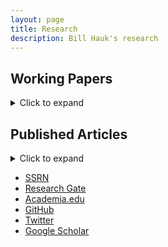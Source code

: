 ```yaml
---
layout: page
title: Research
description: Bill Hauk's research
---
```


## Working Papers
<details>
<summary>Click to expand</summary>

#### Raising the Cost of Doing Business in Lower Income Countries: Trade Agreements with Stringent Multilateral Environmental Regulations
##### with Bentley Coffey and Patrick McLaughlin
We explore how multilateral environmental regulations may adversely affect trade flows between countries with different incomes.   Using the gravity equation, we examine the effect on bilateral trade flows of increases in environmental regulation stringency ratings, taken from survey data covering a panel of 56 countries.  We test for significant differences in the effects of the stringency of environmental regulations on exports across countries’ income levels and EU membership. We show that an increase in environmental regulation stringency leads to a dramatic decrease in exports from poorer EU-members; conversely, a similar change in environmental regulation does not appear to significantly affect the exports of richer EU-members.  The results are consistent with our theoretical model of the costs of multilateral environmental regulations, which are disproportionately borne by poorer countries due to both the uneven competitiveness effect and the uneven burden of compliance.

[click here for the most recent version of the paper]({{ BASE_PATH}}/pages/working_papers/eutradenenviregs.pdf)


#### Heinrich Pesch and the Anglo-German Divide in Economics
The Rev. Heinrich Pesch, S.J. was a German economist and social philosopher who was an active scholar from the 1890s to 1920s.  His work had a significant impact on a generation of German Catholic social thinkers and particularly the papal encyclical <i>Quadragesimo Anno</i>.  His method of social analysis, which he called Solidarism, was informed by Catholic Social Thought, but based on natural law principles that he argued were accessible to all people of good will.  This article argues that, although his school of thought did not survive the Nazi and World War II years, many of his ideas had a lingering effect on Economic thought for the German center-right.  This influence may be contrasted with the center-right in the English-speaking world, where there was a strong divorce between Christian social thinking and Economics.  Consequently, a gap emerged between Economic policy in Germany and Britain, which contributed to some of the divides leading to Brexit.

[click here for the most recent version of the paper]({{ BASE_PATH}}/pages/working_papers/pesch.pdf)
</details>


## Published Articles
<details>
<summary>Click to expand</summary>

#### The Impact of Chinese Imports on Indian Wage Inequality
##### with Kaveri Deb
##### Published in [<i>Indian Journal of Labour Economics</i> 2020](https://link.springer.com/article/10.1007/s41027-020-00218-5)
The paper seeks to address the growing inequality in wages between skilled and unskilled workers and between male and female workers in India due to a growing import surge from China. The study on wage movements of skilled versus unskilled workers helps us to understand how imports from India’s largest trade partner have contributed to relative factor returns in the country’s most abundant factor of production. The consideration of wage divergence between male and female workers helps us in determining how significant China’s trade is in addressing gender inequality in India’s labour market. Our analysis reveals that the import surge from China has minor effects on the growing wage difference between skilled and unskilled workers. However, the effect of the Chinese import surge on wage divergence between male and female workers is significant. The existing literature on the effects of international trade on India labour market is largely silent on the considered aspects.


#### Early Intervention in College Classes and Improved Student Outcomes
##### with John Gordanier and Chandini Sankaran
##### Published in [<i>Economics of Education Review</i> 2019](https://www.sciencedirect.com/science/article/abs/pii/S0272775718305272)
This research investigates the effectiveness of an early academic intervention in Principles of Economics courses at a large public university. After the end of the fourth week of classes, students who fell below a 70% threshold on a performance measure, or had an attendance rate below 75%, were referred to the university's Student Success Center for additional academic support. A referral consisted of students being informed of their status and being given optional assistance in course specific skills through tutoring, as well as training in general skills like time management and study skills. Using a regression discontinuity framework at the referral threshold, we find that the performance intervention improved student scores on common questions on the final exam by 6.5 to 7.5 percentage points for students at or near the performance threshold. The gains are particularly large for students who entered college with below average math placement scores. These results indicate that low-cost light-touch interventions may significantly affect student academic performance.


#### Endogeneity Bias and Growth Regressions
##### Published in [<i>Journal of Macroeconomics</i> 2017](https://www.sciencedirect.com/science/article/pii/S0164070416300854)
The problem of regressor endogeneity stemming from reverse casuality is one that has plagued economists working in the field of empirical economic growth for some time. This paper attempts to address the relevant magnitude of this issue in the context of growth regressions based on the Solow growth model. The paper develops a method of running Monte Carlo simulations that allows us to generate simulated data that match the moments of observed real-world data typically used in such regressions while simultaneously allowing us to impose arbitrarily high correlations between the steady-state determinants of the Solow model and the unobserved residual term of the data-generating process. After running simulations that represent a wide sample of the mathematically-possible correlations, we conclude that a between estimator or a random effects estimator will deliver a lower average absolute bias across all coefficients than alternative estimators in almost all of our simulations. Conversely, estimators that use within-country variation will generate lower biases when looking solely at rates of convergence. Furthermore, we conclude that these results are robust when restricting our sample of simulations to several subsets of the assumed parameters and to changing our assumptions about country fixed-effects terms.


#### RCA Indices, Multinational Production, and the Ricardian Trade Model
##### with Kaveri Deb
##### Published in [<i>International Economics and Economic Policy</i> 2017](https://link.springer.com/article/10.1007/s10368-015-0317-z)
The practice of using Revealed Comparative Advantage (RCA) Indices to determine the flow of goods trade among countries is well established. But an important issue that demands attention is whether the RCA indices reflect the essentials of comparative advantage theory. Deb and Basu (2011) examined the consistency of alternative RCA indices with the Heckscher-Ohlin theory of comparative advantage, leaving scope for re-examination of the indices in the context of the Ricardian comparative advantage theory, which insists on relative factor productivity differences among countries contrary to Heckscher-Ohlin’s relative factor endowment differences. The other issue which has been overlooked in much of the existing literature is the importance of value-added trade. With the growing importance of global production chains, RCA indices based on gross export values may not portray an accurate picture of the underlying comparative advantage of countries. In this context, adjusting the RCA indices to incorporate domestic value-added in exports seems to be quite relevant. This paper explores the consistency of RCA indices based on domestic value-added in exports with the Ricardian theory of comparative advantage using a panel data approach. A brief review on the structures of alternative RCA indices is also provided. The Log-of-Balassa index is found to be the best performer in this empirical examination, although the deficiencies of the index for cross-country or cross-commodity comparison must be acknowledged. The index of Yu et al. (2009) does possess the latter feature but in our study its performance is quite poor and hence its consistency with the Ricardian theory of comparative advantage is questionable.


#### Electoral Regime and Trade Policy
##### with John Hatfield
##### Published in [<i>Journal of Comparative Economics</i> 2014](https://www.sciencedirect.com/science/article/pii/S0147596714000286)
We study how trade protection varies with the electoral rules for legislative representation. In particular, we investigate different hypotheses about why trade policy differs between countries with legislatures elected by a plurality election rule in single member constituencies and legislatures elected by a proportional, or party-list, rule. Our results, which are in line with the existing literature, show that countries with list-PR systems tend to have lower trade barriers than countries with majoritarian systems. We expand on this literature by looking at the mechanisms through which this correlation can be explained. Our findings indicate that, contrary to existing theory, neither constituency size nor party strength are important when explaining this correlation. Country size does matter, but does not explain the whole of the correlation.


#### The Return of Convergence in the U.S. States
##### with Janice Boucher Breuer and John McDermott
##### Published in [<i>Applied Economics Letters</i> 2014](https://www.tandfonline.com/doi/full/10.1080/13504851.2013.826905)
We analyze convergence of per capita income across the US states for the period 1929–2011. We find that absolute convergence was in evidence early, but it broke down around 1978. It appears to have returned in 1990, although more weakly than before. We use two standard metrics to evaluate convergence: (1) σ-convergence, a reduction in the SD of state per capita income and (2) β-convergence, the fact that poor states grow faster than rich states.


#### Trade Restriction Indices and U.S. Trade Policy
##### Published in [<i>Applied Economics Letters</i> 2012](https://www.tandfonline.com/doi/full/10.1080/13504851.2011.605347)
The proper way to measure differences in trade protection across countries and economic sectors has been a vexing problem for economists studying international trade. Based on research by Anderson and Neary (2005) and Kee et al. (2009), this article proposes the use of Trade Restriction Indices (TRIs) when studying US trade policy. TRIs can potentially solve several problems related to measuring the restrictiveness of trade policy. To this end, this article creates a data set of TRIs for US imports by sector at several different levels of aggregation using the Harmonized Tariff Schedule (HS), the North American Industry Classification System (NAICS) and the Standard International Trade Classification industry coding systems.


#### U.S. Import and Export Elasticities:  A Panel Data Approach
##### Published in [<i>Empirical Economics</i> 2012](https://link.springer.com/article/10.1007/s00181-011-0456-1)
This article describes the creation of a new dataset on sectoral-level import and export elasticities in the U.S. between the years 1978 and 2001. It proposes the use of panel data techniques as a means of generating import price indexes, and then using them to measure trade elasticities while instrumenting for the endogeneous variables. In particular, it provides a dataset listing trade elasticities for a broad range of sectors at the North American Industry Classification System 4-digit, and 6-digit and the Harmonized Tariff System 6-digit, and 10-digit levels of industry aggregation. These results are compared to previous estimates in the literature. The resulting estimates can be used in a wide-range of applications in empirical studies of international trade policy, particularly in analyzing the welfare effects of international trade.


#### Protection with Many Sellers:  An Application to Legislatures with Malapportionment
##### Published in [<i>Economics and Politics</i> 2011](https://onlinelibrary.wiley.com/doi/full/10.1111/j.1468-0343.2011.00387.x)
What effect, if any, does legislative malapportionment have on international trade protection? This paper argues that in malapportioned legislatures, such as the U.S. Senate, industries become over‐represented in a legislature if they are disproportionately located in small constituencies. As a result, industries that are disproportionately located in smaller constituencies are likely to receive greater protection from international trade. To argue this point theoretically, this paper develops a new model, combining legislative bargaining and a model of lobbying to study trade protection while allowing for a legislature with multiple legislators and differently sized constituencies. We then test the predictions of this new model using tariff votes from the U.S. Senate in the late nineteenth and early twentieth centuries and a panel of tariffs and non‐tariff barriers to trade in the U.S. in the 1990s. Considerable support is found for the model's predictions. Industries concentrated in states where the population is low receive greater protection from imports.


#### A Monte Carlo Study of Growth Regressions
##### with Romain Wacziarg
##### Published in [<i>Journal of Economic Growth</i> 2009](https://link.springer.com/article/10.1007/s10887-009-9040-3)
Using Monte Carlo simulations, this paper evaluates the bias properties of estimators commonly used to estimate growth regressions derived from the Solow model. We explicitly allow for measurement error, country-specific fixed effects and regressor endogeneity. An OLS estimator applied to a single cross-section of variables averaged over time (the between estimator) performs best in terms of the extent of bias on each of the estimated coefficients. Fixed-effects and the Arellano–Bond GMM estimator overstate the speed of convergence under a wide variety of assumptions, while the between estimator understates it. Finally, fixed effects and Arellano–Bond bias towards zero the slope estimates on the human and physical capital accumulation variables, while the between estimator and the Blundell–Bond system GMM estimator bias these coefficients upwards.


#### Small States, Big Pork
##### with Romain Wacziarg
##### Published in [<i>Quarterly Journal of Political Science</i> 2007](https://www.nowpublishers.com/article/Details/QJPS-5048)
Using data on authorizations from the 2005 Highway Bill, we show that the legislative allocation of pork barrel spending by US state (measured by the value of transportation earmarks per capita) greatly favors smaller states. We exploit the difference between two versions of the bill: the version that was passed by the House and the compromise version passed in conference committee. Our empirical results provide strong evidence in favor of theories of legislative malapportionment.

</details>

<div class="navbar">
  <div class="navbar-inner">
      <ul class="nav">
          <li><a href="https://papers.ssrn.com/sol3/cf_dev/AbsByAuth.cfm?per_id=1729950">SSRN</a></li>
          <li><a href="https://www.researchgate.net/profile/William-Hauk">Research Gate</a></li>
          <li><a href="https://sc.academia.edu/WilliamHauk">Academia.edu</a></li>
          <li><a href="https://github.com/BillHauk">GitHub</a></li>
          <li><a href="https://twitter.com/HaukBill">Twitter</a></li>
          <li><a href="https://scholar.google.com/citations?user=B744wv0AAAAJ&hl=en&oi=ao">Google Scholar</a></li>
      </ul>
  </div>
</div>


<!-- Note: this is how to write a comment in HTML. Everything in here won't show up on your webpage.-->

<!--
To increase the size of the title, use fewer # in front of the paper title.
To decrease the size of the title, use more #.
To remove the italics, remove the * before and after the description
To remove the underline from the title, remove the <u> tags (<u> and </u>)
-->
